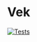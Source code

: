 # Vek
[![Tests](https://github.com/MohsenBg/Vek/actions/workflows/rust.yml/badge.svg)](https://github.com/MohsenBg/algorithms-data-structures/actions/workflows/rust.yml)
